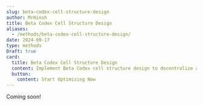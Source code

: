 ```yaml
---
slug: beta-codex-cell-structure-design
author: MrHinsh
title: Beta Codex Cell Structure Design
aliases:
  - /methods/beta-codex-cell-structure-design/
date: 2024-09-17
type: methods
Draft: true
card:
  title: Beta Codex Cell Structure Design
  content: Implement Beta Codex cell structure design to decentralize and scale your organization. Create a flexible, adaptive team structure that promotes innovation.
  button:
    content: Start Optimizing Now
---
```


Coming soon!
